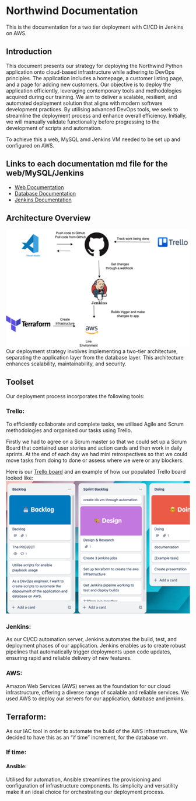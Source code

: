 # Northwind Documentation

This is the documentation for a two tier deployment with CI/CD in Jenkins on AWS.

## Introduction
This document presents our strategy for deploying the Northwind Python application onto cloud-based infrastructure while adhering to DevOps principles. The application includes a homepage, a customer listing page, and a page for adding new customers. Our objective is to deploy the application efficiently, leveraging contemporary tools and methodologies acquired during our training. We aim to deliver a scalable, resilient, and automated deployment solution that aligns with modern software development practices. By utilising advanced DevOps tools, we seek to streamline the deployment process and enhance overall efficiency. Initially, we will manually validate functionality before progressing to the development of scripts and automation.

To achieve this a web, MySQL amd Jenkins VM needed to be set up and configured on AWS.

## Links to each documentation md file for the web/MySQL/Jenkins

- [Web Documentation](/Web%20Documentation.md)
- [Database Documentation](/Database%20Documentation.md)
- [Jenkins Documentation](/Jenkins%20Documentation.md)

## Architecture Overview

![alt text](img/app-img/image-10.png)
Our deployment strategy involves implementing a two-tier architecture, separating the application layer from the database layer. This architecture enhances scalability, maintainability, and security.

## Toolset

Our deployment process incorporates the following tools:

### Trello: 

To efficiently collaborate and complete tasks, we utilised Agile and Scrum methodologies and organised our tasks using Trello. 

Firstly we had to agree on a Scrum master so that we could set up a Scrum Board that contained user stories and action cards and then work in daily sprints. At the end of each day we had mini retrospectives so that we could move tasks from doing to done or assess where we were or any blockers.

Here is our [Trello board](https://trello.com/invite/b/QDreLhch/ATTI55983b89aaf73cdd3fd71ae4bed050ce7D9CD451/project) and an example of how our populated Trello board looked like:
![alt text](img/app-img/image-11.png)


### Jenkins: 

As our CI/CD automation server, Jenkins automates the build, test, and deployment phases of our application. Jenkins enables us to create robust pipelines that automatically trigger deployments upon code updates, ensuring rapid and reliable delivery of new features.

### AWS: 

Amazon Web Services (AWS) serves as the foundation for our cloud infrastructure, offering a diverse range of scalable and reliable services. We used AWS to deploy our servers for our application, database and jenkins.

## Terraform: 

As our IAC tool in order to automate the build of the AWS infrastructure, We decided to have this as an “if time” increment, for the database vm.

### If time:

#### Ansible: 

Utilised for automation, Ansible streamlines the provisioning and configuration of infrastructure components. Its simplicity and versatility make it an ideal choice for orchestrating our deployment process.


